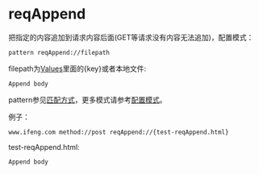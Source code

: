 # reqAppend

把指定的内容追加到请求内容后面(GET等请求没有内容无法追加)，配置模式：

	pattern reqAppend://filepath
	
filepath为[Values](http://local.whistlejs.com/#values)里面的{key}或者本地文件:

	Append body

pattern参见[匹配方式](../pattern.html)，更多模式请参考[配置模式](../mode.html)。

例子：

	www.ifeng.com method://post reqAppend://{test-reqAppend.html}
	

test-reqAppend.html:

	Append body
	